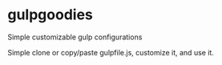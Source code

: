 # gulpgoodies
Simple customizable gulp configurations

Simple clone or copy/paste gulpfile.js, customize it, and use it.
